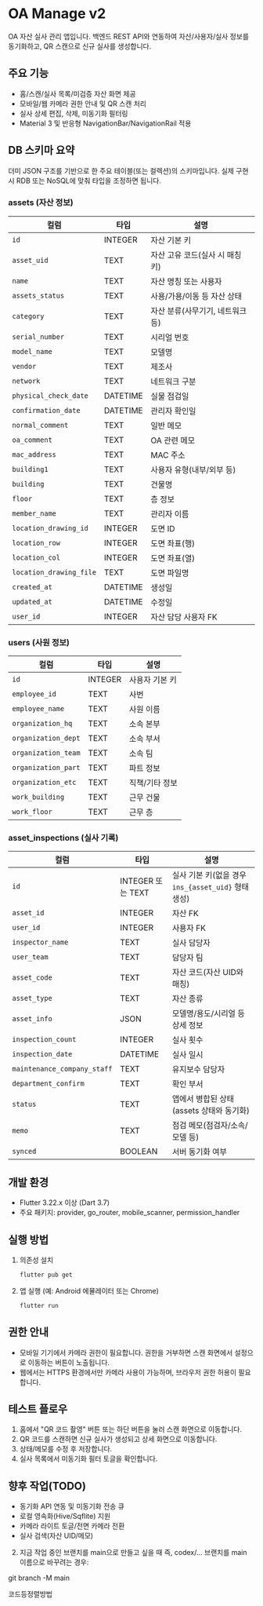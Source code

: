<!-- Path: README.md -->

# OA Manage v2

OA 자산 실사 관리 앱입니다. 백엔드 REST API와 연동하여 자산/사용자/실사 정보를 동기화하고, QR 스캔으로 신규 실사를 생성합니다.

## 주요 기능
- 홈/스캔/실사 목록/미검증 자산 화면 제공
- 모바일/웹 카메라 권한 안내 및 QR 스캔 처리
- 실사 상세 편집, 삭제, 미동기화 필터링
- Material 3 및 반응형 NavigationBar/NavigationRail 적용

## DB 스키마 요약
더미 JSON 구조를 기반으로 한 주요 테이블(또는 컬렉션)의 스키마입니다. 실제 구현 시 RDB 또는 NoSQL에 맞춰 타입을 조정하면 됩니다.

### assets (자산 정보)
| 컬럼 | 타입 | 설명                  |
| --- | --- |---------------------|
| `id` | INTEGER | 자산 기본 키             |
| `asset_uid` | TEXT | 자산 고유 코드(실사 시 매칭 키) |
| `name` | TEXT | 자산 명칭 또는 사용자        |
| `assets_status` | TEXT | 사용/가용/이동 등 자산 상태    |
| `category` | TEXT | 자산 분류(사무기기, 네트워크 등) |
| `serial_number` | TEXT | 시리얼 번호              |
| `model_name` | TEXT | 모델명                 |
| `vendor` | TEXT | 제조사                 |
| `network` | TEXT | 네트워크 구분             |
| `physical_check_date` | DATETIME | 실물 점검일              |
| `confirmation_date` | DATETIME | 관리자 확인일             |
| `normal_comment` | TEXT | 일반 메모               |
| `oa_comment` | TEXT | OA 관련 메모            |
| `mac_address` | TEXT | MAC 주소              |
| `building1` | TEXT | 사용자 유형(내부/외부 등)     |
| `building` | TEXT | 건물명                 |
| `floor` | TEXT | 층 정보                |
| `member_name` | TEXT | 관리자 이름              |
| `location_drawing_id` | INTEGER | 도면 ID               |
| `location_row` | INTEGER | 도면 좌표(행)            |
| `location_col` | INTEGER | 도면 좌표(열)            |
| `location_drawing_file` | TEXT | 도면 파일명              |
| `created_at` | DATETIME | 생성일                 |
| `updated_at` | DATETIME | 수정일                 |
| `user_id` | INTEGER | 자산 담당 사용자 FK        |

### users (사원 정보)
| 컬럼 | 타입 | 설명 |
| --- | --- | --- |
| `id` | INTEGER | 사용자 기본 키 |
| `employee_id` | TEXT | 사번 |
| `employee_name` | TEXT | 사원 이름 |
| `organization_hq` | TEXT | 소속 본부 |
| `organization_dept` | TEXT | 소속 부서 |
| `organization_team` | TEXT | 소속 팀 |
| `organization_part` | TEXT | 파트 정보 |
| `organization_etc` | TEXT | 직책/기타 정보 |
| `work_building` | TEXT | 근무 건물 |
| `work_floor` | TEXT | 근무 층 |

### asset_inspections (실사 기록)
| 컬럼 | 타입 | 설명 |
| --- | --- | --- |
| `id` | INTEGER 또는 TEXT | 실사 기본 키(없을 경우 `ins_{asset_uid}` 형태 생성) |
| `asset_id` | INTEGER | 자산 FK |
| `user_id` | INTEGER | 사용자 FK |
| `inspector_name` | TEXT | 실사 담당자 |
| `user_team` | TEXT | 담당자 팀 |
| `asset_code` | TEXT | 자산 코드(자산 UID와 매칭) |
| `asset_type` | TEXT | 자산 종류 |
| `asset_info` | JSON | 모델명/용도/시리얼 등 상세 정보 |
| `inspection_count` | INTEGER | 실사 횟수 |
| `inspection_date` | DATETIME | 실사 일시 |
| `maintenance_company_staff` | TEXT | 유지보수 담당자 |
| `department_confirm` | TEXT | 확인 부서 |
| `status` | TEXT | 앱에서 병합된 상태(assets 상태와 동기화) |
| `memo` | TEXT | 점검 메모(점검자/소속/모델 등) |
| `synced` | BOOLEAN | 서버 동기화 여부 |

## 개발 환경
- Flutter 3.22.x 이상 (Dart 3.7)
- 주요 패키지: provider, go_router, mobile_scanner, permission_handler

## 실행 방법
1. 의존성 설치
   ```bash
   flutter pub get
   ```
2. 앱 실행 (예: Android 에뮬레이터 또는 Chrome)
   ```bash
   flutter run
   ```

## 권한 안내
- 모바일 기기에서 카메라 권한이 필요합니다. 권한을 거부하면 스캔 화면에서 설정으로 이동하는 버튼이 노출됩니다.
- 웹에서는 HTTPS 환경에서만 카메라 사용이 가능하며, 브라우저 권한 허용이 필요합니다.

## 테스트 플로우
1. 홈에서 "QR 코드 촬영" 버튼 또는 하단 버튼을 눌러 스캔 화면으로 이동합니다.
2. QR 코드를 스캔하면 신규 실사가 생성되고 상세 화면으로 이동합니다.
3. 상태/메모를 수정 후 저장합니다.
4. 실사 목록에서 미동기화 필터 토글을 확인합니다.

## 향후 작업(TODO)
- 동기화 API 연동 및 미동기화 전송 큐
- 로컬 영속화(Hive/Sqflite) 지원
- 카메라 라이트 토글/전면 카메라 전환
- 실사 검색(자산 UID/메모)


2. 지금 작업 중인 브랜치를 main으로 만들고 싶을 때
   즉, codex/... 브랜치를 main 이름으로 바꾸려는 경우:

git branch -M main

코드등정렬방법 